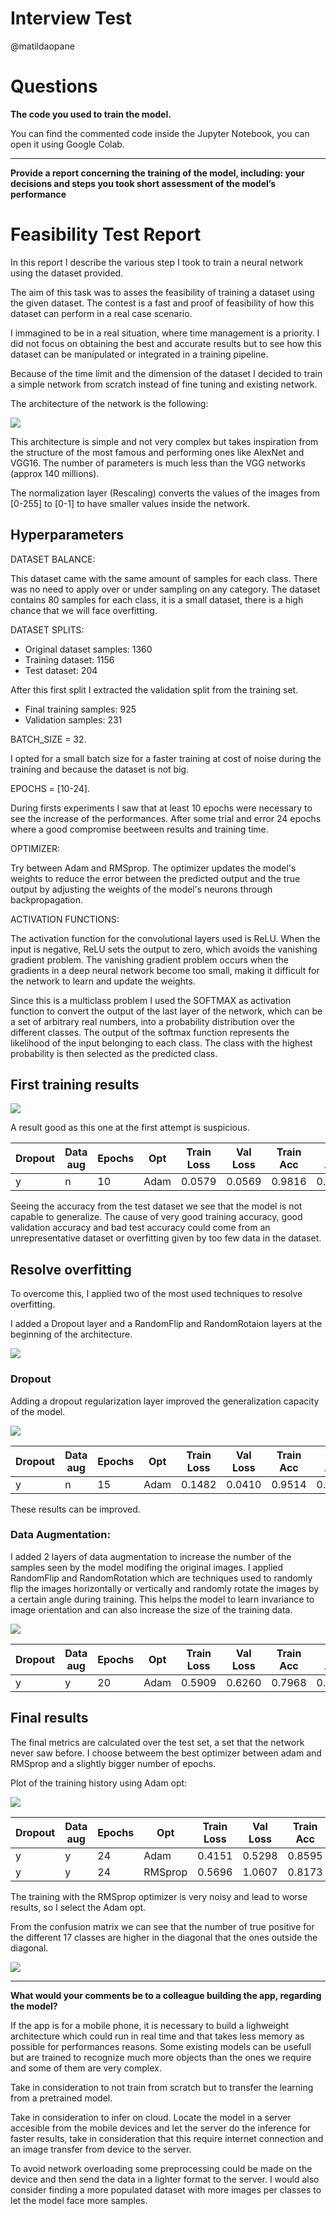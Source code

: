 # Interview Test

@matildaopane

# Questions

<strong>The code you used to train the model. </strong> 
 
You can find the commented code inside the Jupyter Notebook, you can open it using Google Colab.

-----

<strong>Provide a report concerning the training of the model, including: 
your decisions and steps you took
short assessment of the model’s performance
</strong>

# Feasibility Test Report

In this report I describe the various step I took to train a neural network using the dataset provided.

The aim of this task was to asses the feasibility of training a dataset using the given dataset.
The contest is a fast and proof of feasibility of how this dataset can perform in a real case scenario.

I immagined to be in a real situation, where time management is a priority. 
I did not focus on obtaining the best and accurate results but to see how this dataset can be manipulated or integrated in a training pipeline.

Because of the time limit and the dimension of the dataset I decided to train a simple network from scratch instead of fine tuning and existing network.

The architecture of the network is the following:

![](/img/first.PNG)

This architecture is simple and not very complex but takes inspiration from the structure of the most famous and performing ones like AlexNet and VGG16.
The number of parameters is much less than the VGG networks (approx 140 millions).

The normalization layer (Rescaling) converts the values of the images from [0-255] to [0-1] to have smaller values inside the network.

## Hyperparameters

DATASET BALANCE: 

This dataset came with the same amount of samples for each class. There was no need to apply over or under sampling on any category.
The dataset contains 80 samples for each class, it is a small dataset, there is a high chance that we will face overfitting.

DATASET SPLITS:

- Original dataset samples: 1360
- Training dataset: 1156
- Test dataset: 204

After this first split I extracted the validation split from the training set. 

- Final training samples: 925
- Validation samples: 231

BATCH_SIZE = 32.

I opted for a small batch size for a faster training at cost of noise during the training and because the dataset is not big.

EPOCHS = [10-24]. 

During firsts experiments I saw that at least 10 epochs were necessary to see the increase of the performances. After some trial and error 24 epochs where a good compromise beetween results and training time.

OPTIMIZER:

Try between Adam and RMSprop.
The optimizer updates the model's weights to reduce the error between the predicted output and the true output by adjusting the weights of the model's neurons through backpropagation.

ACTIVATION FUNCTIONS:

The activation function for the convolutional layers used is ReLU. When the input is negative, ReLU sets the output to zero, which avoids the vanishing gradient problem. The vanishing gradient problem occurs when the gradients in a deep neural network become too small, making it difficult for the network to learn and update the weights.

Since this is a multiclass problem I used the SOFTMAX as activation function to convert the output of the last layer of the network, which can be a set of arbitrary real numbers, into a probability distribution over the different classes. The output of the softmax function represents the likelihood of the input belonging to each class. The class with the highest probability is then selected as the predicted class.

## First training results
 
![](/img/plot1.png)

A result good as this one at the first attempt is suspicious. 
 
Dropout | Data aug | Epochs | Opt |Train Loss | Val Loss | Train Acc | Val Acc | TEST ACC
--- | --- | --- | --- | --- | --- | --- | --- | --- |
y | n | 10 | Adam |0.0579|0.0569|0.9816|0.9827|0.62
 
Seeing the accuracy from the test dataset we see that the model is not capable to generalize. 
The cause of very good training accuracy, good validation accuracy and bad test accuracy could come from an unrepresentative dataset or overfitting given by too few data in the dataset.

## Resolve overfitting

To overcome this, I applied two of the most used techniques to resolve overfitting.

I added a Dropout layer and a RandomFlip and RandomRotaion layers at the beginning of the architecture.

![](/img/ok.png)

### Dropout
Adding a dropout regularization layer improved the generalization capacity of the model.

![](/img/plot2.PNG)

Dropout | Data aug | Epochs | Opt |Train Loss | Val Loss | Train Acc | Val Acc | TEST ACC
--- | --- | --- | --- | --- | --- | --- | --- | --- |
y | n | 15 | Adam | 0.1482  |   0.0410  |  0.9514 | 0.9827  | 0.65  |
 
These results can be improved.

### Data Augmentation:

I added 2 layers of data augmentation to increase the number of the samples seen by the model modifing the original images.
I applied RandomFlip and RandomRotation which are techniques used to randomly flip the images horizontally or vertically and randomly rotate the images by a certain angle during training. 
This helps the model to learn invariance to image orientation and can also increase the size of the training data.  
 
![](/img/plot3.PNG)

Dropout | Data aug | Epochs | Opt |Train Loss | Val Loss | Train Acc | Val Acc | TEST ACC
--- | --- | --- | --- | --- | --- | --- | --- | --- |
y | y | 20 | Adam | 0.5909 |  0.6260 | 0.7968 | 0.7792 | 0.72  |
 

## Final results
The final metrics are calculated over the test set, a set that the network never saw before. I choose betweem the best optimizer between adam and RMSprop and a slightly bigger number of epochs.

Plot of the training history using Adam opt:

![](/img/plotadam.PNG)

Dropout | Data aug | Epochs | Opt |Train Loss | Val Loss | Train Acc | Val Acc | TEST ACC
--- | --- | --- | --- | --- | --- | --- | --- | --- |
y | y | 24 | Adam | 0.4151 | 0.5298 | 0.8595 | 0.8139 | 0.72  |   
y | y | 24 | RMSprop | 0.5696 | 1.0607 | 0.8173 | 0.6537 | 0.61  |

The training with the RMSprop optimizer is very noisy and lead to worse results, so I select the Adam opt.


From the confusion matrix we can see that the number of true positive for the different 17 classes are higher in the diagonal that the ones outside the diagonal. 

![](/img/report.PNG)

-----

<strong>What would your comments be to a colleague building the app, regarding the model?  </strong>

If the app is for a mobile phone, it is necessary to build a lighweight architecture which could run in real time and that takes less memory as possible for performances reasons. Some existing models can be usefull but are trained to recognize much more objects than the ones we require and some of them are very complex. 

Take in consideration to not train from scratch but to transfer the learning from a pretrained model. 

Take in consideration to infer on cloud. Locate the model in a server accesible from the mobile devices and let the server do the inference for faster results, take in consideration that this require internet connection and an image transfer from device to the server.

To avoid network overloading some preprocessing could be made on the device and then send the data in a lighter format to the server.
I would also consider finding a more populated dataset with more images per classes to let the model face more samples.

